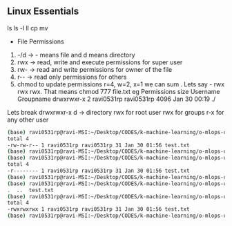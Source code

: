 ## Linux Essentials

ls
ls -l
ll
cp
mv

* File Permissions
1) -/d -> - means file and d means directory
2) rwx -> read, write and execute permissions for super user
3) rw- -> read and write permissions for owner of the file
4) r-- -> read only permissions for others
5) chmod to update permissions r=4, w=2, x=1
we can sum . Lets say - rwx rwx rwx. That means chmod 777 file.txt
eg 
Permissions size Username Groupname 
drwxrwxr-x  2 ravi0531rp ravi0531rp 4096 Jan 30 00:19 ./

Lets break drwxrwxr-x
d -> directory
rwx for root user
rwx for groups
r-x for any other user

```sh
(base) ravi0531rp@ravi-MSI:~/Desktop/CODES/k-machine-learning/o-mlops-udemy/dummy$ ls -l
total 4
-rw-rw-r-- 1 ravi0531rp ravi0531rp 31 Jan 30 01:56 test.txt
(base) ravi0531rp@ravi-MSI:~/Desktop/CODES/k-machine-learning/o-mlops-udemy/dummy$ chmod 400 test.txt 
(base) ravi0531rp@ravi-MSI:~/Desktop/CODES/k-machine-learning/o-mlops-udemy/dummy$ ls -l
total 4
-r-------- 1 ravi0531rp ravi0531rp 31 Jan 30 01:56 test.txt
(base) ravi0531rp@ravi-MSI:~/Desktop/CODES/k-machine-learning/o-mlops-udemy/dummy$ chmod 777 test.txt 
(base) ravi0531rp@ravi-MSI:~/Desktop/CODES/k-machine-learning/o-mlops-udemy/dummy$ ls -a
.  ..  test.txt
(base) ravi0531rp@ravi-MSI:~/Desktop/CODES/k-machine-learning/o-mlops-udemy/dummy$ ls -l
total 4
-rwxrwxrwx 1 ravi0531rp ravi0531rp 31 Jan 30 01:56 test.txt
(base) ravi0531rp@ravi-MSI:~/Desktop/CODES/k-machine-learning/o-mlops-udemy/dummy$ 

```